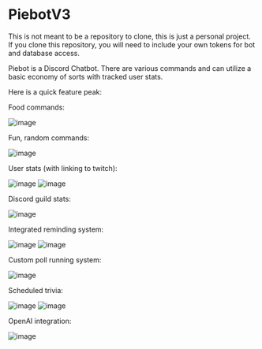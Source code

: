 # PiebotV3
This is not meant to be a repository to clone, this is just a personal project. If you clone this repository, you will need to include your own tokens for bot and database access.

Piebot is a Discord Chatbot. There are various commands and can utilize a basic economy of sorts with tracked user stats.

Here is a quick feature peak:


Food commands:

![image](https://github.com/DapperNurd/PiebotV3/assets/26912300/dd196a84-b9fa-477e-8c94-b73121136f12)


Fun, random commands:

![image](https://github.com/DapperNurd/PiebotV3/assets/26912300/227f8b3c-6c75-43d5-bdb2-6149f4faf32c)


User stats (with linking to twitch):

![image](https://github.com/DapperNurd/PiebotV3/assets/26912300/00eff1a9-bb9a-4adb-9bf2-d8ef0bf54bad)
![image](https://github.com/DapperNurd/PiebotV3/assets/26912300/1ad67c4f-337d-42ae-a676-350a3e7e328e)


Discord guild stats:

![image](https://github.com/DapperNurd/PiebotV3/assets/26912300/fdaefb9e-2a85-4cf0-8421-0fdedead2e41)


Integrated reminding system:

![image](https://github.com/DapperNurd/PiebotV3/assets/26912300/c51af9ea-d46b-4b6b-b0ae-fbee437950c7)
![image](https://github.com/DapperNurd/PiebotV3/assets/26912300/f8d64d36-e93a-4159-b2c6-4e2fe199c047)


Custom poll running system:

![image](https://github.com/DapperNurd/PiebotV3/assets/26912300/9d8d382a-4ead-45dc-bf2d-005d668a88f3)


Scheduled trivia:

![image](https://github.com/DapperNurd/PiebotV3/assets/26912300/6307cd24-f49d-490f-abeb-0f021478be7d)
![image](https://github.com/DapperNurd/PiebotV3/assets/26912300/89335410-9d95-4436-9f76-3b8172a4ed75)


OpenAI integration:

![image](https://github.com/user-attachments/assets/10f5ad92-fab2-4e21-98f3-133eab98f7b0)
